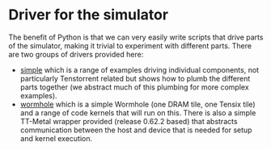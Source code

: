 # Driver for the simulator

The benefit of Python is that we can very easily write scripts that drive parts of the simulator, making it trivial to experiment with different parts. There are two groups of drivers provided here:

* [simple](https://github.com/mesham/tt-sim/tree/main/driver/simple) which is a range of examples driving individual components, not particularly Tenstorrent related but shows how to plumb the different parts together (we abstract much of this plumbing for more complex examples).
* [wormhole](https://github.com/mesham/tt-sim/tree/main/driver/wormhole) which is a simple Wormhole (one DRAM tile, one Tensix tile) and a range of code kernels that will run on this. There is also a simple TT-Metal wrapper provided (release 0.62.2 based) that abstracts communication between the host and device that is needed for setup and kernel execution.
